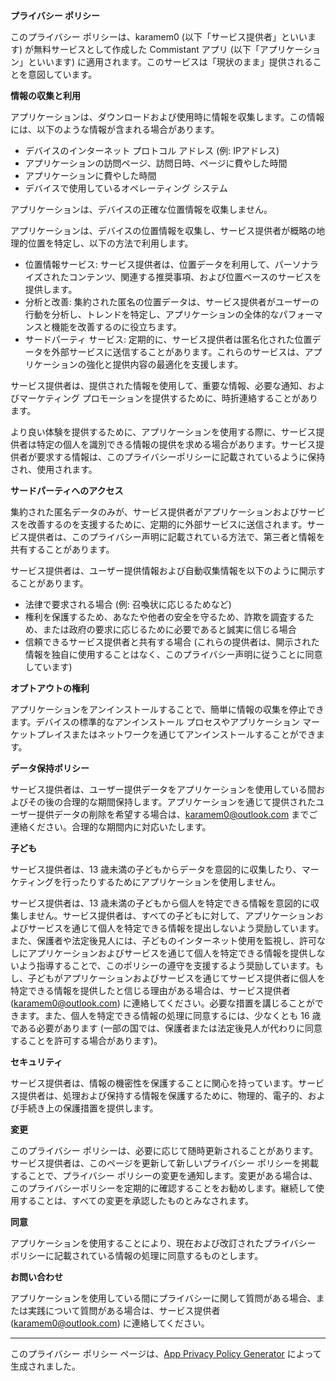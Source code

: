 **プライバシー ポリシー**

このプライバシー ポリシーは、karamem0 (以下「サービス提供者」といいます) が無料サービスとして作成した Commistant アプリ (以下「アプリケーション」といいます) に適用されます。このサービスは「現状のまま」提供されることを意図しています。

**情報の収集と利用**

アプリケーションは、ダウンロードおよび使用時に情報を収集します。この情報には、以下のような情報が含まれる場合があります。

* デバイスのインターネット プロトコル アドレス (例: IPアドレス)
* アプリケーションの訪問ページ、訪問日時、ページに費やした時間
* アプリケーションに費やした時間
* デバイスで使用しているオペレーティング システム

アプリケーションは、デバイスの正確な位置情報を収集しません。

アプリケーションは、デバイスの位置情報を収集し、サービス提供者が概略の地理的位置を特定し、以下の方法で利用します。

* 位置情報サービス: サービス提供者は、位置データを利用して、パーソナライズされたコンテンツ、関連する推奨事項、および位置ベースのサービスを提供します。
* 分析と改善: 集約された匿名の位置データは、サービス提供者がユーザーの行動を分析し、トレンドを特定し、アプリケーションの全体的なパフォーマンスと機能を改善するのに役立ちます。
* サードパーティ サービス: 定期的に、サービス提供者は匿名化された位置データを外部サービスに送信することがあります。これらのサービスは、アプリケーションの強化と提供内容の最適化を支援します。

サービス提供者は、提供された情報を使用して、重要な情報、必要な通知、およびマーケティング プロモーションを提供するために、時折連絡することがあります。

より良い体験を提供するために、アプリケーションを使用する際に、サービス提供者は特定の個人を識別できる情報の提供を求める場合があります。サービス提供者が要求する情報は、このプライバシーポリシーに記載されているように保持され、使用されます。

**サードパーティへのアクセス**

集約された匿名データのみが、サービス提供者がアプリケーションおよびサービスを改善するのを支援するために、定期的に外部サービスに送信されます。サービス提供者は、このプライバシー声明に記載されている方法で、第三者と情報を共有することがあります。

サービス提供者は、ユーザー提供情報および自動収集情報を以下のように開示することがあります。

* 法律で要求される場合 (例: 召喚状に応じるためなど)
* 権利を保護するため、あなたや他者の安全を守るため、詐欺を調査するため、または政府の要求に応じるために必要であると誠実に信じる場合
* 信頼できるサービス提供者と共有する場合 (これらの提供者は、開示された情報を独自に使用することはなく、このプライバシー声明に従うことに同意しています)

**オプトアウトの権利**

アプリケーションをアンインストールすることで、簡単に情報の収集を停止できます。デバイスの標準的なアンインストール プロセスやアプリケーション マーケットプレイスまたはネットワークを通じてアンインストールすることができます。

**データ保持ポリシー**

サービス提供者は、ユーザー提供データをアプリケーションを使用している間およびその後の合理的な期間保持します。アプリケーションを通じて提供されたユーザー提供データの削除を希望する場合は、karamem0@outlook.com までご連絡ください。合理的な期間内に対応いたします。

**子ども**

サービス提供者は、13 歳未満の子どもからデータを意図的に収集したり、マーケティングを行ったりするためにアプリケーションを使用しません。

サービス提供者は、13 歳未満の子どもから個人を特定できる情報を意図的に収集しません。サービス提供者は、すべての子どもに対して、アプリケーションおよびサービスを通じて個人を特定できる情報を提出しないよう奨励しています。また、保護者や法定後見人には、子どものインターネット使用を監視し、許可なしにアプリケーションおよびサービスを通じて個人を特定できる情報を提供しないよう指導することで、このポリシーの遵守を支援するよう奨励しています。もし、子どもがアプリケーションおよびサービスを通じてサービス提供者に個人を特定できる情報を提供したと信じる理由がある場合は、サービス提供者 (karamem0@outlook.com) に連絡してください。必要な措置を講じることができます。また、個人を特定できる情報の処理に同意するには、少なくとも 16 歳である必要があります (一部の国では、保護者または法定後見人が代わりに同意することを許可する場合があります)。

**セキュリティ**

サービス提供者は、情報の機密性を保護することに関心を持っています。サービス提供者は、処理および保持する情報を保護するために、物理的、電子的、および手続き上の保護措置を提供します。

**変更**

このプライバシー ポリシーは、必要に応じて随時更新されることがあります。サービス提供者は、このページを更新して新しいプライバシー ポリシーを掲載することで、プライバシー ポリシーの変更を通知します。変更がある場合は、このプライバシーポリシーを定期的に確認することをお勧めします。継続して使用することは、すべての変更を承認したものとみなされます。

**同意**

アプリケーションを使用することにより、現在および改訂されたプライバシー ポリシーに記載されている情報の処理に同意するものとします。

**お問い合わせ**

アプリケーションを使用している間にプライバシーに関して質問がある場合、または実践について質問がある場合は、サービス提供者 (karamem0@outlook.com) に連絡してください。

***

このプライバシー ポリシー ページは、[App Privacy Policy Generator](https://app-privacy-policy-generator.nisrulz.com/) によって生成されました。
